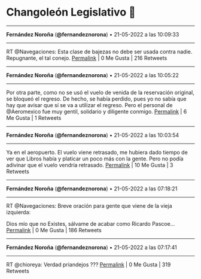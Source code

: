 # Changoleón Legislativo 🙈
*****
**Fernández Noroña** (**@fernandeznorona**) • 21-05-2022 a las 10:09:33
*****
RT @Navegaciones: Esta clase de bajezas no debe ser usada contra nadie.
Repugnante, el tal conejo.
[Permalink](https://twitter.com/fernandeznorona/status/1528075539218452480) | 0 Me Gusta | 216 Retweets
*****
**Fernández Noroña** (**@fernandeznorona**) • 21-05-2022 a las 10:05:22
*****
Por otra parte, como no se usó el vuelo de venida de la reservación original, se bloqueó el regreso. De hecho, se había perdido, pues yo no sabía que hay que avisar que sí se va a utilizar el regreso. Pero el personal de @Aeromexico fue muy gentil, solidario y diligente conmigo.
[Permalink](https://twitter.com/fernandeznorona/status/1528074487681277952) | 6 Me Gusta | 1 Retweets
*****
**Fernández Noroña** (**@fernandeznorona**) • 21-05-2022 a las 10:03:54
*****
Ya en el aeropuerto. El vuelo viene retrasado, me hubiera dado tiempo de ver que Libros había y platicar un poco más con la gente. Pero no podía adivinar que el vuelo vendría retrasado.
[Permalink](https://twitter.com/fernandeznorona/status/1528074117412315136) | 10 Me Gusta | 3 Retweets
*****
**Fernández Noroña** (**@fernandeznorona**) • 21-05-2022 a las 07:18:21
*****
RT @Navegaciones: Breve oración para gente que viene de la vieja izquierda:


Dios mío que no Existes, sálvame de acabar como Ricardo Pascoe…
[Permalink](https://twitter.com/fernandeznorona/status/1528032456296759296) | 0 Me Gusta | 186 Retweets
*****
**Fernández Noroña** (**@fernandeznorona**) • 21-05-2022 a las 07:17:41
*****
RT @chioreya: Verdad priandejos ???
[Permalink](https://twitter.com/fernandeznorona/status/1528032288348438528) | 0 Me Gusta | 319 Retweets